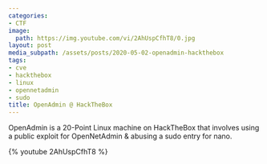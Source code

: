 ```yaml
---
categories:
- CTF
image:
  path: https://img.youtube.com/vi/2AhUspCfhT8/0.jpg
layout: post
media_subpath: /assets/posts/2020-05-02-openadmin-hackthebox
tags:
- cve
- hackthebox
- linux
- opennetadmin
- sudo
title: OpenAdmin @ HackTheBox
---
```


OpenAdmin is a 20-Point Linux machine on HackTheBox that involves using a public exploit for OpenNetAdmin & abusing a sudo entry for nano.

{% youtube 2AhUspCfhT8 %}